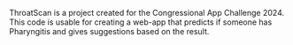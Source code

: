 ThroatScan is a project created for the Congressional App Challenge 2024. This code is usable for creating a web-app that predicts if someone has Pharyngitis and gives suggestions based on the result.

